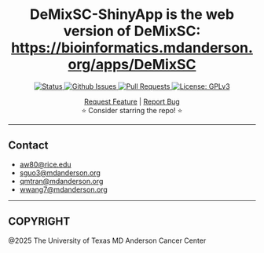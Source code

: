 <p align="center">

  <h1 align="center">
   DeMixSC-ShinyApp is the web version of DeMixSC: <a href="https://bioinformatics.mdanderson.org/apps/DeMixSC">https://bioinformatics.mdanderson.org/apps/DeMixSC 
  </h1>

  <p align="center">
   <a href="https://github.com/wwylab/DeMixSC-ShinyApp" target="_blank">
     <img alt="Status"
          src="https://img.shields.io/badge/status-active-success.svg" />
   </a>
   <a href="https://github.com/wwylab/DeMixSC-ShinyApp/issues" target="_blank">
     <img alt="Github Issues"
          src="https://img.shields.io/github/issues/wwylab/DeMixSC-ShinyApp" />
   </a>
   <a href="https://github.com/wwylab/DeMixSC-ShinyApp/pulls" target="_blank">
     <img alt="Pull Requests"
          src="https://img.shields.io/github/issues-pr/wwylab/DeMixSC-ShinyApp" />
   </a>
   <a href="https://github.com/wwylab/DeMixSC-ShinyApp/blob/master/LICENSE" target="_blank">
     <img alt="License: GPLv3"
          src="https://img.shields.io/badge/License-GPLv3-blue.svg" />
   </a>
   <br />
  </p>

  </p>
  <p align="center">
   <a href="https://github.com/wwylab/DeMixSC-ShinyApp/issues/new?assignees=&labels=&template=feature_request.md&title=Descriptive%20Title&labels=enhancement">Request Feature</a>
    | 
   <a href="https://github.com/wwylab/DeMixSC-ShinyApp/issues/new?assignees=&labels=&template=bug_report.md&title=Descriptive%20Title&labels=bug">Report Bug</a>
   <br />
    ⭐ Consider starring the repo! ⭐
   <br />
  </p>
</p>

---

## Contact
* aw80@rice.edu
* sguo3@mdanderson.org
* qmtran@mdanderson.org
* wwang7@mdanderson.org

---
## COPYRIGHT 
@2025 The University of Texas MD Anderson Cancer Center

